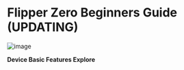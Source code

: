 **<H1>Flipper Zero Beginners Guide (UPDATING)</H1>** 

![image](https://github.com/user-attachments/assets/1ca005c7-a1b9-41d0-a4ec-04d1f95de78c)

**Device Basic Features Explore**







